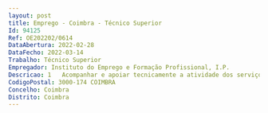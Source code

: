 ```yaml
--- 
layout: post
title: Emprego - Coimbra - Técnico Superior
Id: 94125
Ref: OE202202/0614
DataAbertura: 2022-02-28
DataFecho: 2022-03-14
Trabalho: Técnico Superior
Empregador: Instituto do Emprego e Formação Profissional, I.P.
Descricao: 1   Acompanhar e apoiar tecnicamente a atividade dos serviços locais no âmbitoda promoção do emprego, formação e reabilitação profissional 2 – Analisar e acompanhar candidaturas no âmbito das medidas de emprego ereabilitação profissional 3 – Elaborar relatórios de atividade da Delegação Regional do Centro.
CodigoPostal: 3000-174 COIMBRA
Concelho: Coimbra
Distrito: Coimbra
--- 
```

